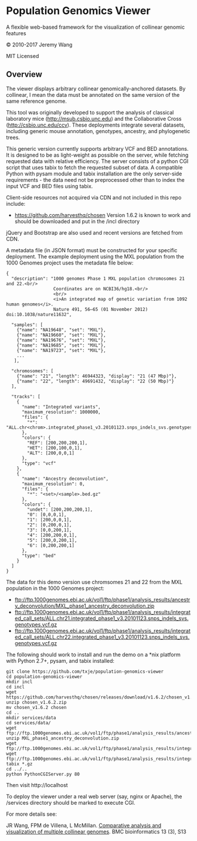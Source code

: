 Population Genomics Viewer
==========================

A flexible web-based framework for the visualization of collinear genomic features

&copy; 2010-2017 Jeremy Wang

MIT Licensed


Overview
--------

The viewer displays arbitrary collinear genomically-anchored datasets. By collinear,
I mean the data must be annotated on the same version of the same reference genome.

This tool was originally developed to support the analysis of classical laboratory
mice (http://msub.csbio.unc.edu) and the Collaborative Cross
(http://csbio.unc.edu/ccv). These deployments integrate several datasets, including
generic mouse annotation, genotypes, ancestry, and phylogenetic trees.

This generic version currently supports arbitrary VCF and BED annotations. It is
designed to be as light-weight as possible on the server, while fetching requested
data with relative efficiency. The server consists of a python CGI script that uses
tabix to fetch the requested subset of data. A compatible Python with pysam module
and tabix installation are the only server-side requirements - the data need not be
preprocessed other than to index the input VCF and BED files using tabix.

Client-side resources not acquired via CDN and not included in this repo include:
  * https://github.com/harvesthq/chosen
    Version 1.6.2 is known to work and should be downloaded and put in the /incl directory

jQuery and Bootstrap are also used and recent versions are fetched from CDN.

A metadata file (in JSON format) must be constructed for your specific deployment.
The example deployment using the MXL population from the 1000 Genomes project uses
the metadata file below:

    {
      "description": "1000 genomes Phase 1 MXL population chromosomes 21 and 22.<br/>
                      Coordinates are on NCBI36/hg18.<br/>
                      <br/>
                      <i>An integrated map of genetic variation from 1092 human genomes</i>.
                      Nature 491, 56–65 (01 November 2012) doi:10.1038/nature11632",

      "samples": [
        {"name": "NA19648", "set": "MXL"},
        {"name": "NA19660", "set": "MXL"},
        {"name": "NA19676", "set": "MXL"},
        {"name": "NA19685", "set": "MXL"},
        {"name": "NA19723", "set": "MXL"},
        ...
       ],

      "chromosomes": [
        {"name": "21", "length": 46944323, "display": "21 (47 Mbp)"},
        {"name": "22", "length": 49691432, "display": "22 (50 Mbp)"}
      ],

      "tracks": [
        {
          "name": "Integrated variants",
          "maximum_resolution": 1000000,
          "files": {
            "*": "ALL.chr<chrom>.integrated_phase1_v3.20101123.snps_indels_svs.genotypes.vcf.gz"
          },
          "colors": {
            "REF": [200,200,200,1],
            "HET": [200,100,0,1],
            "ALT": [200,0,0,1]
          },
          "type": "vcf"
        },
        {
          "name": "Ancestry deconvolution",
          "maximum_resolution": 0,
          "files": {
            "*": "<set>/<sample>.bed.gz"
          },
          "colors": {
            "undet": [200,200,200,1],
            "0": [0,0,0,1],
            "1": [200,0,0,1],
            "2": [0,200,0,1],
            "3": [0,0,200,1],
            "4": [200,200,0,1],
            "5": [200,0,200,1],
            "6": [0,200,200,1]
          },
          "type": "bed"
        }
      ]
    }


The data for this demo version use chromsomes 21 and 22 from the MXL population in the 1000 Genomes project:

  * ftp://ftp.1000genomes.ebi.ac.uk/vol1/ftp/phase1/analysis_results/ancestry_deconvolution/MXL_phase1_ancestry_deconvolution.zip
  * ftp://ftp.1000genomes.ebi.ac.uk/vol1/ftp/phase1/analysis_results/integrated_call_sets/ALL.chr21.integrated_phase1_v3.20101123.snps_indels_svs.genotypes.vcf.gz
  * ftp://ftp.1000genomes.ebi.ac.uk/vol1/ftp/phase1/analysis_results/integrated_call_sets/ALL.chr22.integrated_phase1_v3.20101123.snps_indels_svs.genotypes.vcf.gz
  

The following should work to install and run the demo on a \*nix platform with Python 2.7+, pysam, and tabix installed:

    git clone https://github.com/txje/population-genomics-viewer
    cd population-genomics-viewer
    mkdir incl
    cd incl
    wget https://github.com/harvesthq/chosen/releases/download/v1.6.2/chosen_v1.6.2.zip
    unzip chosen_v1.6.2.zip
    mv chosen_v1.6.2 chosen
    cd ..
    mkdir services/data
    cd services/data/
    wget ftp://ftp.1000genomes.ebi.ac.uk/vol1/ftp/phase1/analysis_results/ancestry_deconvolution/MXL_phase1_ancestry_deconvolution.zip
    unzip MXL_phase1_ancestry_deconvolution.zip
    wget ftp://ftp.1000genomes.ebi.ac.uk/vol1/ftp/phase1/analysis_results/integrated_call_sets/ALL.chr21.integrated_phase1_v3.20101123.snps_indels_svs.genotypes.vcf.gz
    wget ftp://ftp.1000genomes.ebi.ac.uk/vol1/ftp/phase1/analysis_results/integrated_call_sets/ALL.chr22.integrated_phase1_v3.20101123.snps_indels_svs.genotypes.vcf.gz
    tabix *.gz
    cd ../..
    python PythonCGIServer.py 80

Then visit http://localhost

To deploy the viewer under a real web server (say, nginx or Apache), the /services directory should be marked
to execute CGI.


For more details see:

JR Wang, FPM de Villena, L McMillan.
[Comparative analysis and visualization of multiple collinear genomes](https://bmcbioinformatics.biomedcentral.com/articles/10.1186/1471-2105-13-S3-S13).
BMC bioinformatics 13 (3), S13
